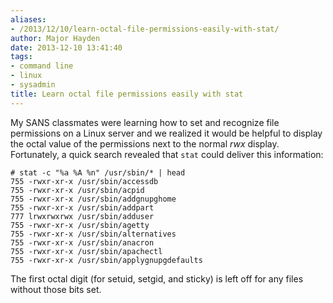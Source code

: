 ```yaml
---
aliases:
- /2013/12/10/learn-octal-file-permissions-easily-with-stat/
author: Major Hayden
date: 2013-12-10 13:41:40
tags:
- command line
- linux
- sysadmin
title: Learn octal file permissions easily with stat
---
```


My SANS classmates were learning how to set and recognize file permissions on a Linux server and we realized it would be helpful to display the octal value of the permissions next to the normal _rwx_ display. Fortunately, a quick search revealed that `stat` could deliver this information:

```
# stat -c "%a %A %n" /usr/sbin/* | head
755 -rwxr-xr-x /usr/sbin/accessdb
755 -rwxr-xr-x /usr/sbin/acpid
755 -rwxr-xr-x /usr/sbin/addgnupghome
755 -rwxr-xr-x /usr/sbin/addpart
777 lrwxrwxrwx /usr/sbin/adduser
755 -rwxr-xr-x /usr/sbin/agetty
755 -rwxr-xr-x /usr/sbin/alternatives
755 -rwxr-xr-x /usr/sbin/anacron
755 -rwxr-xr-x /usr/sbin/apachectl
755 -rwxr-xr-x /usr/sbin/applygnupgdefaults
```


The first octal digit (for setuid, setgid, and sticky) is left off for any files without those bits set.